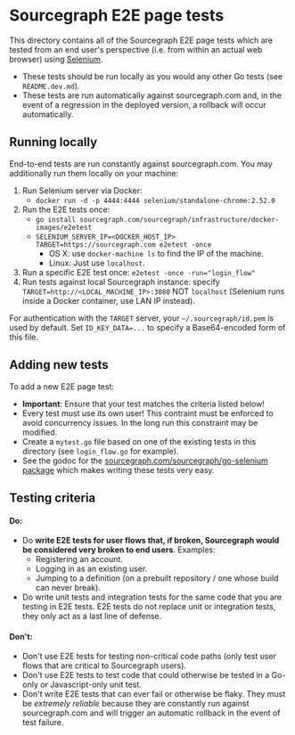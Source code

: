 # Sourcegraph E2E page tests

This directory contains all of the Sourcegraph E2E page tests which are tested
from an end user's perspective (i.e. from within an actual web browser) using
[Selenium](http://www.seleniumhq.org/).

- These tests should be run locally as you would any other Go tests (see `README.dev.md`).
- These tests are run automatically against sourcegraph.com and, in the event of
  a regression in the deployed version, a rollback will occur automatically.

## Running locally

End-to-end tests are run constantly against sourcegraph.com.
You may additionally run them locally on your machine:

1. Run Selenium server via Docker:
    - `docker run -d -p 4444:4444 selenium/standalone-chrome:2.52.0`
3. Run the E2E tests once:
    - `go install sourcegraph.com/sourcegraph/infrastructure/docker-images/e2etest`
    - `SELENIUM_SERVER_IP=<DOCKER_HOST_IP> TARGET=https://sourcegraph.com e2etest -once`
        - OS X: use `docker-machine ls` to find the IP of the machine.
        - Linux: Just use `localhost`.
4. Run a specific E2E test once: `e2etest -once -run="login_flow"`
5. Run tests against local Sourcegraph instance: specify `TARGET=http://<LOCAL_MACHINE_IP>:3080` NOT `localhost` (Selenium runs inside a Docker container, use LAN IP instead).

For authentication with the `TARGET` server, your `~/.sourcegraph/id.pem` is used by default. Set `ID_KEY_DATA=...` to specify a Base64-encoded form of this file.

## Adding new tests

To add a new E2E page test:

- **Important**: Ensure that your test matches the criteria listed below!
- Every test must use its own user! This contraint must be enforced to avoid
  concurrency issues. In the long run this constraint may be modified.
- Create a `mytest.go` file based on one of the existing tests in this directory
  (see `login_flow.go` for example).
- See the godoc for the [sourcegraph.com/sourcegraph/go-selenium package](https://godoc.org/sourcegraph.com/sourcegraph/go-selenium)
  which makes writing these tests very easy.

## Testing criteria

#### Do:

- Do **write E2E tests for user flows that, if broken, Sourcegraph would be
  considered very broken to end users**. Examples:
  - Registering an account.
  - Logging in as an existing user.
  - Jumping to a definition (on a prebuilt repository / one whose build can
    never break).
- Do write unit tests and integration tests for the same code that you are
  testing in E2E tests. E2E tests do not replace unit or integration tests, they
  only act as a last line of defense.

#### Don't:

- Don't use E2E tests for testing non-critical code paths (only test user flows
  that are critical to Sourcegraph users).
- Don't use E2E tests to test code that could otherwise be tested in a Go-only
  or Javascript-only unit test.
- Don't write E2E tests that can ever fail or otherwise be flaky. They must be
  _extremely reliable_ because they are constantly run against sourcegraph.com
  and will trigger an automatic rollback in the event of test failure.
